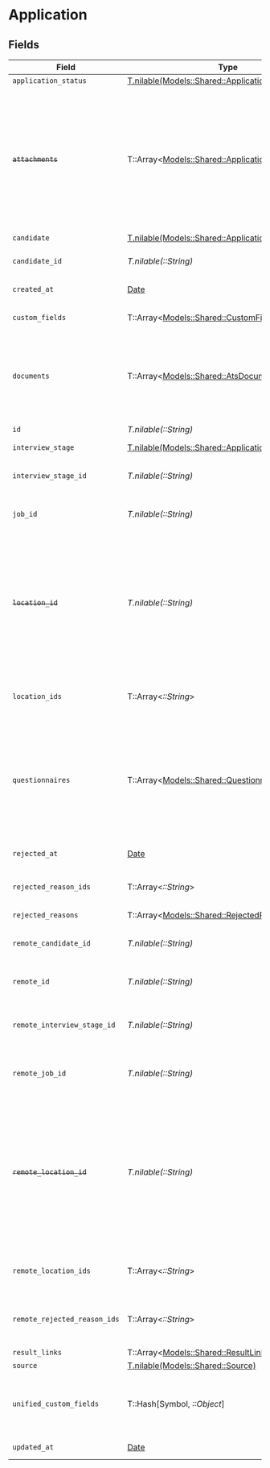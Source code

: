 # Application


## Fields

| Field                                                                                                                                                                 | Type                                                                                                                                                                  | Required                                                                                                                                                              | Description                                                                                                                                                           | Example                                                                                                                                                               |
| --------------------------------------------------------------------------------------------------------------------------------------------------------------------- | --------------------------------------------------------------------------------------------------------------------------------------------------------------------- | --------------------------------------------------------------------------------------------------------------------------------------------------------------------- | --------------------------------------------------------------------------------------------------------------------------------------------------------------------- | --------------------------------------------------------------------------------------------------------------------------------------------------------------------- |
| `application_status`                                                                                                                                                  | [T.nilable(Models::Shared::ApplicationStatus)](../../models/shared/applicationstatus.md)                                                                              | :heavy_minus_sign:                                                                                                                                                    | N/A                                                                                                                                                                   |                                                                                                                                                                       |
| ~~`attachments`~~                                                                                                                                                     | T::Array<[Models::Shared::ApplicationAttachment](../../models/shared/applicationattachment.md)>                                                                       | :heavy_minus_sign:                                                                                                                                                    | : warning: ** DEPRECATED **: This will be removed in a future release, please migrate away from it as soon as possible.<br/><br/>Use `documents` expand instead       |                                                                                                                                                                       |
| `candidate`                                                                                                                                                           | [T.nilable(Models::Shared::ApplicationCandidate)](../../models/shared/applicationcandidate.md)                                                                        | :heavy_minus_sign:                                                                                                                                                    | N/A                                                                                                                                                                   |                                                                                                                                                                       |
| `candidate_id`                                                                                                                                                        | *T.nilable(::String)*                                                                                                                                                 | :heavy_minus_sign:                                                                                                                                                    | Unique identifier of the candidate                                                                                                                                    | e3cb75bf-aa84-466e-a6c1-b8322b257a48                                                                                                                                  |
| `created_at`                                                                                                                                                          | [Date](https://ruby-doc.org/stdlib-2.6.1/libdoc/date/rdoc/Date.html)                                                                                                  | :heavy_minus_sign:                                                                                                                                                    | Date of creation                                                                                                                                                      | 2021-01-01T01:01:01.000Z                                                                                                                                              |
| `custom_fields`                                                                                                                                                       | T::Array<[Models::Shared::CustomFields](../../models/shared/customfields.md)>                                                                                         | :heavy_minus_sign:                                                                                                                                                    | The application custom fields                                                                                                                                         |                                                                                                                                                                       |
| `documents`                                                                                                                                                           | T::Array<[Models::Shared::AtsDocumentApiModel](../../models/shared/atsdocumentapimodel.md)>                                                                           | :heavy_minus_sign:                                                                                                                                                    | The documents attached to this application (eg. resume, cover letter etc.)                                                                                            |                                                                                                                                                                       |
| `id`                                                                                                                                                                  | *T.nilable(::String)*                                                                                                                                                 | :heavy_minus_sign:                                                                                                                                                    | Unique identifier                                                                                                                                                     | 8187e5da-dc77-475e-9949-af0f1fa4e4e3                                                                                                                                  |
| `interview_stage`                                                                                                                                                     | [T.nilable(Models::Shared::ApplicationInterviewStage)](../../models/shared/applicationinterviewstage.md)                                                              | :heavy_minus_sign:                                                                                                                                                    | N/A                                                                                                                                                                   |                                                                                                                                                                       |
| `interview_stage_id`                                                                                                                                                  | *T.nilable(::String)*                                                                                                                                                 | :heavy_minus_sign:                                                                                                                                                    | Unique identifier of the interview stage                                                                                                                              | 18bcbb1b-3cbc-4198-a999-460861d19480                                                                                                                                  |
| `job_id`                                                                                                                                                              | *T.nilable(::String)*                                                                                                                                                 | :heavy_minus_sign:                                                                                                                                                    | Unique identifier of the job                                                                                                                                          | 4071538b-3cac-4fbf-ac76-f78ed250ffdd                                                                                                                                  |
| ~~`location_id`~~                                                                                                                                                     | *T.nilable(::String)*                                                                                                                                                 | :heavy_minus_sign:                                                                                                                                                    | : warning: ** DEPRECATED **: This will be removed in a future release, please migrate away from it as soon as possible.<br/><br/>Unique identifier of the location    | dd8d41d1-5eb8-4408-9c87-9ba44604eae4                                                                                                                                  |
| `location_ids`                                                                                                                                                        | T::Array<*::String*>                                                                                                                                                  | :heavy_minus_sign:                                                                                                                                                    | Unique identifiers of the locations                                                                                                                                   | [<br/>"dd8d41d1-5eb8-4408-9c87-9ba44604eae4"<br/>]                                                                                                                    |
| `questionnaires`                                                                                                                                                      | T::Array<[Models::Shared::Questionnaire](../../models/shared/questionnaire.md)>                                                                                       | :heavy_minus_sign:                                                                                                                                                    | Questionnaires associated with the application                                                                                                                        | {<br/>"id": "right_to_work",<br/>"answers": [<br/>{<br/>"id": "answer1",<br/>"type": "text",<br/>"values": [<br/>"Yes"<br/>]<br/>}<br/>]<br/>}                        |
| `rejected_at`                                                                                                                                                         | [Date](https://ruby-doc.org/stdlib-2.6.1/libdoc/date/rdoc/Date.html)                                                                                                  | :heavy_minus_sign:                                                                                                                                                    | Date of rejection                                                                                                                                                     | 2021-01-01T01:01:01.000Z                                                                                                                                              |
| `rejected_reason_ids`                                                                                                                                                 | T::Array<*::String*>                                                                                                                                                  | :heavy_minus_sign:                                                                                                                                                    | Unique identifiers of the rejection reasons                                                                                                                           | [<br/>"f223d7f6-908b-48f0-9237-b201c307f609"<br/>]                                                                                                                    |
| `rejected_reasons`                                                                                                                                                    | T::Array<[Models::Shared::RejectedReason](../../models/shared/rejectedreason.md)>                                                                                     | :heavy_minus_sign:                                                                                                                                                    | N/A                                                                                                                                                                   |                                                                                                                                                                       |
| `remote_candidate_id`                                                                                                                                                 | *T.nilable(::String)*                                                                                                                                                 | :heavy_minus_sign:                                                                                                                                                    | Provider's unique identifier of the candidate                                                                                                                         | e3cb75bf-aa84-466e-a6c1-b8322b257a48                                                                                                                                  |
| `remote_id`                                                                                                                                                           | *T.nilable(::String)*                                                                                                                                                 | :heavy_minus_sign:                                                                                                                                                    | Provider's unique identifier                                                                                                                                          | 8187e5da-dc77-475e-9949-af0f1fa4e4e3                                                                                                                                  |
| `remote_interview_stage_id`                                                                                                                                           | *T.nilable(::String)*                                                                                                                                                 | :heavy_minus_sign:                                                                                                                                                    | Provider's unique identifier of the interview stage                                                                                                                   | 18bcbb1b-3cbc-4198-a999-460861d19480                                                                                                                                  |
| `remote_job_id`                                                                                                                                                       | *T.nilable(::String)*                                                                                                                                                 | :heavy_minus_sign:                                                                                                                                                    | Provider's unique identifier of the job                                                                                                                               | 4071538b-3cac-4fbf-ac76-f78ed250ffdd                                                                                                                                  |
| ~~`remote_location_id`~~                                                                                                                                              | *T.nilable(::String)*                                                                                                                                                 | :heavy_minus_sign:                                                                                                                                                    | : warning: ** DEPRECATED **: This will be removed in a future release, please migrate away from it as soon as possible.<br/><br/>Provider's unique identifier of the location | dd8d41d1-5eb8-4408-9c87-9ba44604eae4                                                                                                                                  |
| `remote_location_ids`                                                                                                                                                 | T::Array<*::String*>                                                                                                                                                  | :heavy_minus_sign:                                                                                                                                                    | Remote's unique identifiers of the locations                                                                                                                          | [<br/>"dd8d41d1-5eb8-4408-9c87-9ba44604eae4"<br/>]                                                                                                                    |
| `remote_rejected_reason_ids`                                                                                                                                          | T::Array<*::String*>                                                                                                                                                  | :heavy_minus_sign:                                                                                                                                                    | Provider's unique identifiers of the rejection reasons                                                                                                                | [<br/>"f223d7f6-908b-48f0-9237-b201c307f609"<br/>]                                                                                                                    |
| `result_links`                                                                                                                                                        | T::Array<[Models::Shared::ResultLink](../../models/shared/resultlink.md)>                                                                                             | :heavy_minus_sign:                                                                                                                                                    | N/A                                                                                                                                                                   |                                                                                                                                                                       |
| `source`                                                                                                                                                              | [T.nilable(Models::Shared::Source)](../../models/shared/source.md)                                                                                                    | :heavy_minus_sign:                                                                                                                                                    | N/A                                                                                                                                                                   |                                                                                                                                                                       |
| `unified_custom_fields`                                                                                                                                               | T::Hash[Symbol, *::Object*]                                                                                                                                           | :heavy_minus_sign:                                                                                                                                                    | Custom Unified Fields configured in your StackOne project                                                                                                             | {<br/>"my_project_custom_field_1": "REF-1236",<br/>"my_project_custom_field_2": "some other value"<br/>}                                                              |
| `updated_at`                                                                                                                                                          | [Date](https://ruby-doc.org/stdlib-2.6.1/libdoc/date/rdoc/Date.html)                                                                                                  | :heavy_minus_sign:                                                                                                                                                    | Date of last update                                                                                                                                                   | 2021-01-01T01:01:01.000Z                                                                                                                                              |
